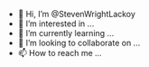 - 👋 Hi, I’m @StevenWrightLackoy
- 👀 I’m interested in ...
- 🌱 I’m currently learning ...
- 💞️ I’m looking to collaborate on ...
- 📫 How to reach me ...

<!---
StevenWrightLackoy/StevenWrightLackoy is a ✨ special ✨ repository because its `README.md` (this file) appears on your GitHub profile.
You can click the Preview link to take a look at your changes.
--->
